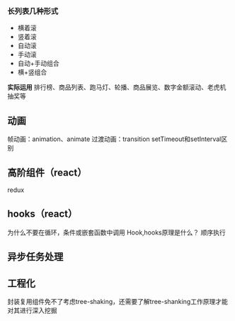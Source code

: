 
### 长列表几种形式
- 横着滚
- 竖着滚
- 自动滚
- 手动滚
- 自动+手动组合
- 横+竖组合

**实际运用**
排行榜、商品列表、跑马灯、轮播、商品展览、数字金额滚动、老虎机抽奖等

## 动画
帧动画：animation、animate
过渡动画：transition
setTimeout和setInterval区别

## 高阶组件（react）
redux

## hooks（react）
为什么不要在循环，条件或嵌套函数中调用 Hook,hooks原理是什么？
顺序执行

## 异步任务处理

## 工程化
封装复用组件免不了考虑tree-shaking，还需要了解tree-shanking工作原理才能对其进行深入挖掘

